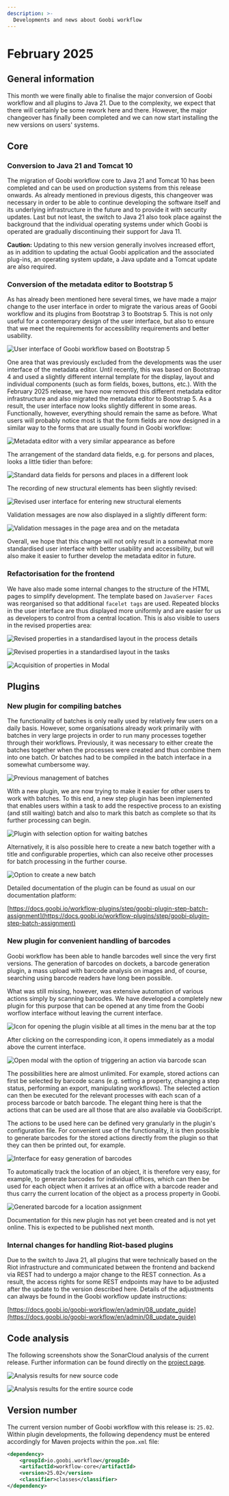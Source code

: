 ```yaml
---
description: >-
  Developments and news about Goobi workflow
---
```


# February 2025

## General information
This month we were finally able to finalise the major conversion of Goobi workflow and all plugins to Java 21. Due to the complexity, we expect that there will certainly be some rework here and there. However, the major changeover has finally been completed and we can now start installing the new versions on users' systems.


## Core

### Conversion to Java 21 and Tomcat 10
The migration of Goobi workflow core to Java 21 and Tomcat 10 has been completed and can be used on production systems from this release onwards. As already mentioned in previous digests, this changeover was necessary in order to be able to continue developing the software itself and its underlying infrastructure in the future and to provide it with security updates. Last but not least, the switch to Java 21 also took place against the background that the individual operating systems under which Goobi is operated are gradually discontinuing their support for Java 11. 

**Caution:** Updating to this new version generally involves increased effort, as in addition to updating the actual Goobi application and the associated plug-ins, an operating system update, a Java update and a Tomcat update are also required. 


### Conversion of the metadata editor to Bootstrap 5
As has already been mentioned here several times, we have made a major change to the user interface in order to migrate the various areas of Goobi workflow and its plugins from Bootstrap 3 to Bootstrap 5. This is not only useful for a contemporary design of the user interface, but also to ensure that we meet the requirements for accessibility requirements and better usability. 

![User interface of Goobi workflow based on Bootstrap 5](202502_bs_01_en.png)

One area that was previously excluded from the developments was the user interface of the metadata editor. Until recently, this was based on Bootstrap 4 and used a slightly different internal template for the display, layout and individual components (such as form fields, boxes, buttons, etc.). With the February 2025 release, we have now removed this different metadata editor infrastructure and also migrated the metadata editor to Bootstrap 5. As a result, the user interface now looks slightly different in some areas. Functionally, however, everything should remain the same as before. What users will probably notice most is that the form fields are now designed in a similar way to the forms that are usually found in Goobi workflow:

![Metadata editor with a very similar appearance as before](202502_metadata_01_en.png)

The arrangement of the standard data fields, e.g. for persons and places, looks a little tidier than before:

![Standard data fields for persons and places in a different look](202502_metadata_02_en.png)

The recording of new structural elements has been slightly revised:

![Revised user interface for entering new structural elements](202502_metadata_03_en.png)

Validation messages are now also displayed in a slightly different form:

![Validation messages in the page area and on the metadata](202502_metadata_04_en.png)

Overall, we hope that this change will not only result in a somewhat more standardised user interface with better usability and accessibility, but will also make it easier to further develop the metadata editor in future.


### Refactorisation for the frontend
We have also made some internal changes to the structure of the HTML pages to simplify development. The template based on `JavaServer Faces` was reorganised so that additional `facelet tags` are used. Repeated blocks in the user interface are thus displayed more uniformly and are easier for us as developers to control from a central location. This is also visible to users in the revised properties area:

![Revised properties in a standardised layout in the process details](202502_properties_01_en.png)

![Revised properties in a standardised layout in the tasks](202502_properties_02_en.png)

![Acquisition of properties in Modal](202502_properties_03_en.png)


## Plugins

### New plugin for compiling batches
The functionality of batches is only really used by relatively few users on a daily basis. However, some organisations already work primarily with batches in very large projects in order to run many processes together through their workflows. Previously, it was necessary to either create the batches together when the processes were created and thus combine them into one batch. Or batches had to be compiled in the batch interface in a somewhat cumbersome way. 

![Previous management of batches](202502_batches_01_en.png)

With a new plugin, we are now trying to make it easier for other users to work with batches. To this end, a new step plugin has been implemented that enables users within a task to add the respective process to an existing (and still waiting) batch and also to mark this batch as complete so that its further processing can begin.

![Plugin with selection option for waiting batches](202502_batches_02_en.png)

Alternatively, it is also possible here to create a new batch together with a title and configurable properties, which can also receive other processes for batch processing in the further course.

![Option to create a new batch](202502_batches_03_en.png)

Detailed documentation of the plugin can be found as usual on our documentation platform: 

[https://docs.goobi.io/workflow-plugins/step/goobi-plugin-step-batch-assignment](https://docs.goobi.io/workflow-plugins/step/goobi-plugin-step-batch-assignment)


### New plugin for convenient handling of barcodes
Goobi workflow has been able to handle barcodes well since the very first versions. The generation of barcodes on dockets, a barcode generation plugin, a mass upload with barcode analysis on images and, of course, searching using barcode readers have long been possible. 

What was still missing, however, was extensive automation of various actions simply by scanning barcodes. We have developed a completely new plugin for this purpose that can be opened at any time from the Goobi worflow interface without leaving the current interface. 

![Icon for opening the plugin visible at all times in the menu bar at the top](202502_barcode_01_en.png)

After clicking on the corresponding icon, it opens immediately as a modal above the current interface.

![Open modal with the option of triggering an action via barcode scan](202502_barcode_02_en.png)

The possibilities here are almost unlimited. For example, stored actions can first be selected by barcode scans (e.g. setting a property, changing a step status, performing an export, manipulating workflows). The selected action can then be executed for the relevant processes with each scan of a process barcode or batch barcode. The elegant thing here is that the actions that can be used are all those that are also available via GoobiScript. 

The actions to be used here can be defined very granularly in the plugin's configuration file. For convenient use of the functionality, it is then possible to generate barcodes for the stored actions directly from the plugin so that they can then be printed out, for example. 

![Interface for easy generation of barcodes](202502_barcode_03_en.png)

To automatically track the location of an object, it is therefore very easy, for example, to generate barcodes for individual offices, which can then be used for each object when it arrives at an office with a barcode reader and thus carry the current location of the object as a process property in Goobi.

![Generated barcode for a location assignment](202502_barcode_04_en.png)

Documentation for this new plugin has not yet been created and is not yet online. This is expected to be published next month.


### Internal changes for handling Riot-based plugins
Due to the switch to Java 21, all plugins that were technically based on the Riot infrastructure and communicated between the frontend and backend via REST had to undergo a major change to the REST connection. As a result, the access rights for some REST endpoints may have to be adjusted after the update to the version described here. Details of the adjustments can always be found in the Goobi workflow update instructions:

[https://docs.goobi.io/goobi-workflow/en/admin/08_update_guide](https://docs.goobi.io/goobi-workflow/en/admin/08_update_guide)


## Code analysis
The following screenshots show the SonarCloud analysis of the current release. Further information can be found directly on the [project page](https://sonarcloud.io/organizations/intranda/projects).

![Analysis results for new source code](202502_sonar1.png)

![Analysis results for the entire source code](202502_sonar2.png)


## Version number
The current version number of Goobi workflow with this release is: `25.02`. Within plugin developments, the following dependency must be entered accordingly for Maven projects within the `pom.xml` file:

```xml
<dependency>
    <groupId>io.goobi.workflow</groupId>
    <artifactId>workflow-core</artifactId>
    <version>25.02</version>
    <classifier>classes</classifier>
</dependency>
```